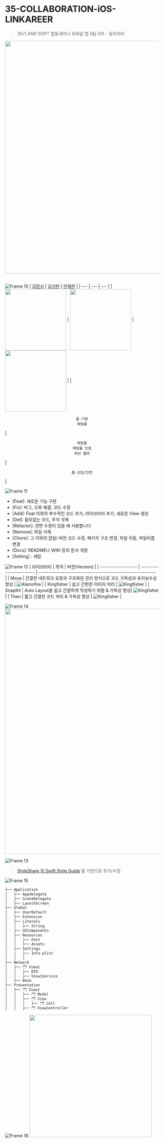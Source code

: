 # 35-COLLABORATION-iOS-LINKAREER
> 35기 AND SOPT 합동세미나 모바일 앱 5팀 iOS - 링커리어
<img src="https://github.com/user-attachments/assets/ecbfe250-3fe5-4535-b934-3569f2c0cac2" width="760">
<br>
<br>

![Frame 10](https://github.com/user-attachments/assets/3278239a-8cc5-4a20-afa9-1b07b20ffb7c)
| [김민서](https://github.com/kms0233) | [김가현](https://github.com/mcrkgus) | [안재현](https://github.com/Ohjackson) | 
| --- | --- | --- |
| <img src = "https://github.com/user-attachments/assets/5e9d39db-d0a0-4882-aa52-a1bc9e277e72" width = "200" align='center'> | <img src = "https://github.com/user-attachments/assets/93162dec-b290-488c-a767-d14df0057b76" width = "200" align='center'> | <img src = "https://github.com/user-attachments/assets/c472cfca-d797-4eb1-abd4-72ca9b52ac72" width = "200" align='center'> |
| <p align="center">`홈-기본`<br>`채팅룸`</p>| <p align="center">`채팅홈`<br>`채팅룸 인증`<br>`하단 탭바`</p>| <p align="center">`홈-신입/인턴`</p>|

![Frame 11](https://github.com/user-attachments/assets/1024320a-c983-4c74-85d5-d947083f1d4b)
- [Feat]: 새로운 기능 구현
- [Fix]: 버그, 오류 해결, 코드 수정
- [Add]: Feat 이외의 부수적인 코드 추가, 라이브러리 추가, 새로운 View 생성
- [Del]: 쓸모없는 코드, 주석 삭제
- [Refactor]: 전면 수정이 있을 때 사용합니다
- [Remove]: 파일 삭제
- [Chore]: 그 이외의 잡일/ 버전 코드 수정, 패키지 구조 변경, 파일 이동, 파일이름 변경
- [Docs]: README나 WIKI 등의 문서 개정
- [Setting] : 세팅

![Frame 12](https://github.com/user-attachments/assets/fe89b0eb-f348-4d6f-bbe1-7744a40fab12)
| 라이브러리 | 목적        | 버전(Version)                                                |
| ------------------- | ------------------------ | ------------------------------------------------------------ |
| Moya           | 간결한 네트워크 요청과 구조화된 관리 방식으로 코드 가독성과 유지보수성 향상        | ![Alamofire](https://img.shields.io/badge/Moya-15.0.3-orange) |
| Kingfisher          | 쉽고 간편한 이미지 처리          | ![Kingfisher](https://img.shields.io/badge/Kingfisher-7.12.0-yellow) |
| SnapKit             | Auto Layout을 쉽고 간결하게 작성하기 위함 & 가독성 향상| ![Kingfisher](https://img.shields.io/badge/SnapKit-5.7.1-black) |
| Then                | 짧고 간결한 코드 처리 & 가독성 향상        | ![Kingfisher](https://img.shields.io/badge/Then-3.0.0-white) |

![Frame 14](https://github.com/user-attachments/assets/4b862702-1a2e-4d36-8d51-1a94463b146f)
<img src="https://github.com/user-attachments/assets/998e10ec-1847-405b-92bb-c72cdc877719" width="800">

![Frame 13](https://github.com/user-attachments/assets/43788510-37f0-496f-8c5a-3a91bd433b09)
> [StyleShare 의 Swift Style Guide](https://github.com/StyleShare/swift-style-guide) 를 기반으로 추가/수정

![Frame 15](https://github.com/user-attachments/assets/9c4b432a-a577-436e-ab85-94a46cff4d44)
```swift
├── Application
│   ├── Appdelegate
│   ├── SceneDelegate
│   ├── LaunchScreen
├── Global
│   ├── UserDefault
│   ├── Extension
│   ├── Literals
│   │   ├── String
│   ├── UIComponents
│   ├── Resources
│   │   ├── Font
│   │   ├── Assets
│   ├── Settings
│   │   ├── Info.plist
│   │   │
├── Network
│   ├── 🗂️ View1
│   │   ├── DTO
│   │   ├── View1Service
│   ├── Base
├── Presentation
│   ├── 🗂️ View1
│   │   ├── 🗂️ Model
│   │   ├── 🗂️ View
│   │   │   ├── 🗂️ Cell
│   │   ├── 🗂️ ViewController
```
![Frame 18](https://github.com/user-attachments/assets/5c7117f9-adb7-4953-8c17-7915dbab4fc1)
<img src="https://github.com/user-attachments/assets/af2caa42-1546-415a-ad66-b7812b3b38ae" width="400">




